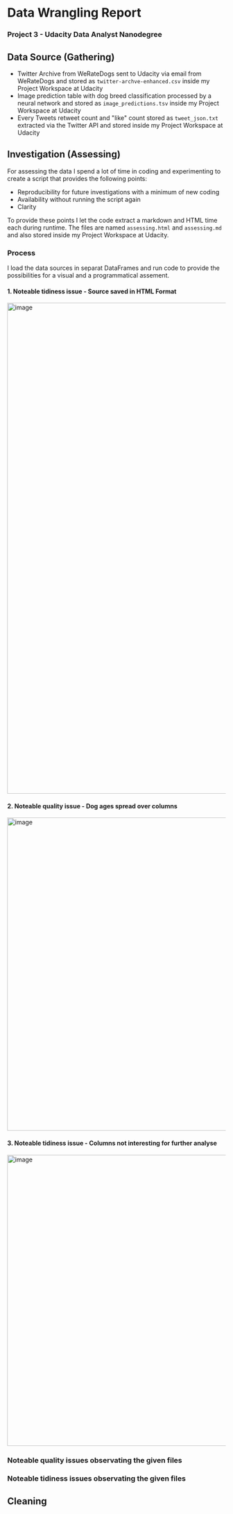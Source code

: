 # Data Wrangling Report
### Project 3 - Udacity Data Analyst Nanodegree
## Data Source (Gathering)
 - Twitter Archive from WeRateDogs sent to Udacity via email from WeRateDogs and stored as `twitter-archve-enhanced.csv` inside my Project Workspace at Udacity
 - Image prediction table with dog breed classification processed by a neural network and stored as `image_predictions.tsv` inside my Project Workspace at Udacity
 - Every Tweets retweet count and "like" count stored as `tweet_json.txt` extracted via the Twitter API and stored inside my Project Workspace at Udacity 
## Investigation (Assessing)
For assessing the data I spend a lot of time in coding and experimenting to create a script that provides the following points:
 - Reproducibility for future investigations with a minimum of new coding
 - Availability without running the script again
 - Clarity

To provide these points I let the code extract a markdown and HTML time each during runtime.
The files are named `assessing.html` and `assessing.md` and also stored inside my Project Workspace at Udacity.
### Process
I load the data sources in separat DataFrames and run code to provide the possibilities for a visual and a programmatical assement.

#### 1. Noteable tidiness issue - Source saved in HTML Format
<img width="1132" alt="image" src="https://user-images.githubusercontent.com/79275883/200114118-eb86723c-dc0d-4845-b10f-1d3d16be83ec.png">

#### 2. Noteable quality issue - Dog ages spread over columns
<img width="722" alt="image" src="https://user-images.githubusercontent.com/79275883/200114289-a3b3398b-842b-4896-8dbb-9a9298576f06.png">

#### 3. Noteable tidiness issue - Columns not interesting for further analyse
<img width="671" alt="image" src="https://user-images.githubusercontent.com/79275883/200114491-99897b03-50ce-4cd2-b84e-bde030a997f5.png">



### Noteable quality issues observating the given files
### Noteable tidiness issues observating the given files
## Cleaning
